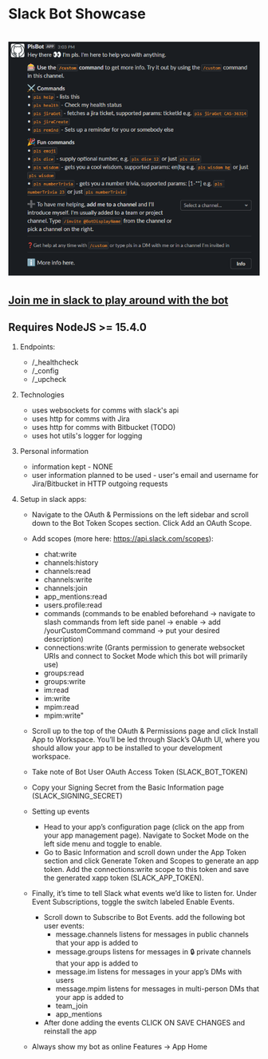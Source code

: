 # Slack Bot Showcase
# <p align="center">[<img alt="showcase" src="./showcase.png" />](./showcase.png)</p>

## [Join me in slack to play around with the bot](https://join.slack.com/t/testing-gtv5991/shared_invite/zt-1gdat138l-UaKRmo6zT4D2GZURgu182w)


## Requires NodeJS >= 15.4.0

1. Endpoints:
    - /_healthcheck
    - /_config
    - /_upcheck

2. Technologies
    - uses websockets for comms with slack's api
    - uses http for comms with Jira
    - uses http for comms with Bitbucket (TODO)
    - uses hot utils's logger for logging 

3. Personal information
    - information kept - NONE
    - user information planned to be used - user's email and username for Jira/Bitbucket in HTTP outgoing requests

4. Setup in slack apps:
    - Navigate to the OAuth & Permissions on the left sidebar and scroll down to the Bot Token Scopes section. Click Add an OAuth Scope.
    - Add scopes (more here: https://api.slack.com/scopes):
        - chat:write
        - channels:history
        - channels:read
        - channels:write
        - channels:join
        - app_mentions:read
        - users.profile:read
        - commands (commands to be enabled beforehand -> navigate to slash commands from left side panel -> enable -> add /yourCustomCommand  command -> put your desired description)
        - connections:write (Grants permission to generate websocket URIs and connect to Socket Mode which this bot will primarily use)
        - groups:read
        - groups:write
        - im:read
        - im:write
        - mpim:read
        - mpim:write"
    - Scroll up to the top of the OAuth & Permissions page and click Install App to Workspace. You’ll be led through Slack’s OAuth UI, where you should allow your app to be installed to your development workspace.
    - Take note of Bot User OAuth Access Token (SLACK_BOT_TOKEN)
    - Copy your Signing Secret from the Basic Information page (SLACK_SIGNING_SECRET)
    - Setting up events
        - Head to your app’s configuration page (click on the app from your app management page). Navigate to Socket Mode on the left side menu and toggle to enable.
        - Go to Basic Information and scroll down under the App Token section and click Generate Token and Scopes to generate an app token. Add the connections:write scope to this token and save the generated xapp token (SLACK_APP_TOKEN).
    - Finally, it’s time to tell Slack what events we’d like to listen for. Under Event Subscriptions, toggle the switch labeled Enable Events.
        - Scroll down to Subscribe to Bot Events. add the following bot user events:
            - message.channels listens for messages in public channels that your app is added to
            - message.groups listens for messages in 🔒 private channels that your app is added to
            - message.im listens for messages in your app’s DMs with users
            - message.mpim listens for messages in multi-person DMs that your app is added to
            - team_join
            - app_mentions
        - After done adding the events CLICK ON SAVE CHANGES and reinstall the app

    - Always show my bot as online Features -> App Home
